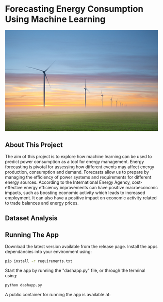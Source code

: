 # Forecasting Energy Consumption Using Machine Learning

<img src="images/energyimage1.jpg">

## About This Project
The aim of this project is to explore how machine learning can be used to predict power consumption as a tool for energy management. Energy forecasting is pivotal for assessing how different events may affect energy production, consumption and demand. Forecasts allow us to prepare by managing the efficiency of power systems and requirements for different energy sources. According to the International Energy Agency, cost-effective energy efficiency improvements can have positive macroeconomic impacts, such as boosting economic activity which leads to increased employment. It can also have a positive impact on economic activity related to trade balances and energy prices.
## Dataset Analysis

## Running The App
Download the latest version available from the release page. Install the apps dependancies into your environment using:
```bash
pip install -r requirements.txt
```

Start the app by running the "dashapp.py" file, or through the terminal using:
```bash
python dashapp.py
```
A public container for running the app is available at:
